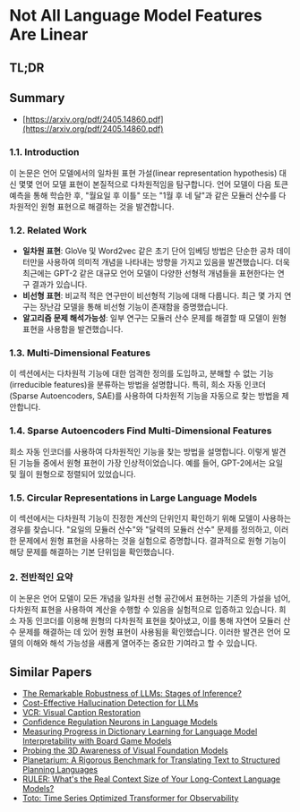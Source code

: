 # Not All Language Model Features Are Linear
## TL;DR
## Summary
- [https://arxiv.org/pdf/2405.14860.pdf](https://arxiv.org/pdf/2405.14860.pdf)

### 1.1. Introduction
이 논문은 언어 모델에서의 일차원 표현 가설(linear representation hypothesis) 대신 몇몇 언어 모델 표현이 본질적으로 다차원적임을 탐구합니다. 언어 모델이 다음 토큰 예측을 통해 학습한 후, "월요일 후 이틀" 또는 "1월 후 네 달"과 같은 모듈러 산수를 다차원적인 원형 표현으로 해결하는 것을 발견합니다.

### 1.2. Related Work
- **일차원 표현**: GloVe 및 Word2vec 같은 초기 단어 임베딩 방법은 단순한 공차 데이터만을 사용하여 의미적 개념을 나타내는 방향을 가지고 있음을 발견했습니다. 더욱 최근에는 GPT-2 같은 대규모 언어 모델이 다양한 선형적 개념들을 표현한다는 연구 결과가 있습니다.
- **비선형 표현**: 비교적 적은 연구만이 비선형적 기능에 대해 다룹니다. 최근 몇 가지 연구는 장난감 모델을 통해 비선형 기능이 존재함을 증명했습니다.
- **알고리즘 문제 해석가능성**: 일부 연구는 모듈러 산수 문제를 해결할 때 모델이 원형 표현을 사용함을 발견했습니다.

### 1.3. Multi-Dimensional Features
이 섹션에서는 다차원적 기능에 대한 엄격한 정의를 도입하고, 분해할 수 없는 기능(irreducible features)을 분류하는 방법을 설명합니다. 특히, 희소 자동 인코더(Sparse Autoencoders, SAE)를 사용하여 다차원적 기능을 자동으로 찾는 방법을 제안합니다.

### 1.4. Sparse Autoencoders Find Multi-Dimensional Features
희소 자동 인코더를 사용하여 다차원적인 기능을 찾는 방법을 설명합니다. 이렇게 발견된 기능들 중에서 원형 표현이 가장 인상적이었습니다. 예를 들어, GPT-2에서는 요일 및 월이 원형으로 정렬되어 있었습니다.

### 1.5. Circular Representations in Large Language Models
이 섹션에서는 다차원적 기능이 진정한 계산의 단위인지 확인하기 위해 모델이 사용하는 경우를 찾습니다. "요일의 모듈러 산수"와 "달력의 모듈러 산수" 문제를 정의하고, 이러한 문제에서 원형 표현을 사용하는 것을 실험으로 증명합니다. 결과적으로 원형 기능이 해당 문제를 해결하는 기본 단위임을 확인했습니다.

### 2. 전반적인 요약
이 논문은 언어 모델이 모든 개념을 일차원 선형 공간에서 표현하는 기존의 가설을 넘어, 다차원적 표현을 사용하여 계산을 수행할 수 있음을 실험적으로 입증하고 있습니다. 희소 자동 인코더를 이용해 원형의 다차원적 표현을 찾아냈고, 이를 통해 자연어 모듈러 산수 문제를 해결하는 데 있어 원형 표현이 사용됨을 확인했습니다. 이러한 발견은 언어 모델의 이해와 해석 가능성을 새롭게 열어주는 중요한 기여라고 할 수 있습니다.

## Similar Papers
- [The Remarkable Robustness of LLMs: Stages of Inference?](2406.19384.md)
- [Cost-Effective Hallucination Detection for LLMs](2407.21424.md)
- [VCR: Visual Caption Restoration](2406.06462.md)
- [Confidence Regulation Neurons in Language Models](2406.16254.md)
- [Measuring Progress in Dictionary Learning for Language Model Interpretability with Board Game Models](2408.00113.md)
- [Probing the 3D Awareness of Visual Foundation Models](2404.08636.md)
- [Planetarium: A Rigorous Benchmark for Translating Text to Structured Planning Languages](2407.03321.md)
- [RULER: What's the Real Context Size of Your Long-Context Language Models?](2404.06654.md)
- [Toto: Time Series Optimized Transformer for Observability](2407.07874.md)
